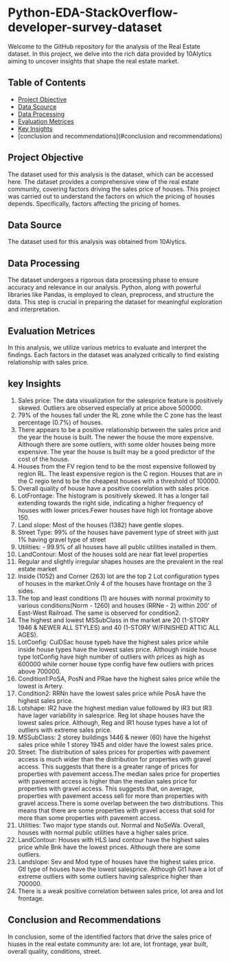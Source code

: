 # Python-EDA-StackOverflow-developer-survey-dataset
Welcome to the GitHub repository for the analysis of the Real Estate dataset. In this project, we delve into the rich data provided by 10Alytics aiming to uncover insights that shape the real estate market.

## Table of Contents
- [Project Objective](#Project-objective)
- [Data Scource](#data-source)
- [Data Processing](#data-processing)
- [Evaluation Metrices](#evaluation-metrices)
- [Key Insights](#key-insights)
- [conclusion and recommendations](#conclusion and recommendations)

## Project Objective
The dataset used for this analysis is the  dataset, which can be accessed here. The dataset provides a comprehensive view of the real estate community, covering factors driving the sales price of houses. This project was carried out to understand the factors on which the pricing of houses depends. Specifically, factors affecting the pricing of homes.

## Data Source
The dataset used for this analysis was obtained from 10Alytics.

## Data Processing
The dataset undergoes a rigorous data processing phase to ensure accuracy and relevance in our analysis. Python, along with powerful libraries like Pandas, is employed to clean, preprocess, and structure the data. This step is crucial in preparing the dataset for meaningful exploration and interpretation.

## Evaluation Metrices
In this analysis, we utilize various metrics to evaluate and interpret the findings. Each factors in the dataset was analyzed critically to find existing relationship with sales price.

## key Insights
1. Sales price: The data visualization for the salesprice feature is positively skewed. Outliers are observed especially at price above 500000.
2. 79% of the houses fall under the RL zone while the C zone has the least percentage (0.7%) of houses.
3. There appears to be a positive relationship between the sales price and the year the house is built. The newer the house the more expensive. Although there are some outliers, with some older houses being more expensive. The year the house is built may be a good predictor of the cost of the house.
4. Houses from the FV region tend to be the most expensive followed by region RL. The least expensive region is the C region. Houses that are in the C regio tend to be the cheapest houses with a threshold of 100000.
5. Overall quality of house have a positive coorelation with sales price.
6. LotFrontage: The histogram is positively skewed. It has a longer tail extending towards the right side, indicating a higher frequency of houses with lower prices.Fewer houses have high lot frontage above 150.
7. Land slope: Most of the houses (1382) have gentle slopes.
8. Street Type: 99% of the houses have pavement type of street with just 1% having gravel type of street
9. Utilities: - 99.9% of all houses have all public utilities installed in them.
10. LandContour: Most of the houses sold are near flat level properties
11. Regular and slightly irregular shapes houses are the prevalent in the real estate market
12. Inside (1052) and Corner (263) lot are the top 2 Lot configuration types of houses in the market.Only 4 of the houses have frontage on the 3 sides.
13. The top and least conditions (1) are houses with normal proximity to various conditions(Norm - 1260) and houses (RRNe - 2) within 200' of East-West Railroad. The same is observed for condition2.
14. The highest and lowest MSSubClass in the market are 20 (1-STORY 1946 & NEWER ALL STYLES) and 40 (1-STORY W/FINISHED ATTIC ALL AGES).
15. LotConfig: CulDSac house typeb have the highest sales price while inside house types have the lowest sales price. Although inside house type lotConfig have high number of outliers with prices as high as 600000 while corner house type config have few outliers with prices above 700000.
16. Condition1:PoSA, PosN and PRae have the highest sales price while the lowest is Artery.
17. Condition2: RRNn have the lowest sales price while PosA have the highest sales price.
18. Lotshape: IR2 have the highest median value followed by IR3 but IR3 have lager variability in salesprice. Reg lot shape houses have the lowest sales price. Although, Reg and IR1 house types have a lot of outliers with extreme sales price.
19. MSSubClass: 2 storey buildings 1446 & newer (60) have the higehst sales price while 1 storey 1945 and older have the lowest sales price.
20. Street: The distribution of sales prices for properties with pavement access is much wider than the distribution for properties with gravel access. This suggests that there is a greater range of prices for properties with pavement access.The median sales price for properties with pavement access is higher than the median sales price for properties with gravel access. This suggests that, on average, properties with pavement access sell for more than properties with gravel access.There is some overlap between the two distributions. This means that there are some properties with gravel access that sold for more than some properties with pavement access.
21. Utilities: Two major type stands out. Normal and NoSeWa. Overall, houses with normal public utilities have a higher sales price.
22. LandContour: Houses with HLS land contour have the highest sales price while Bnk have the lowest prices. Although there are some outliers.
23. Landslope: Sev and Mod type of houses have the highest sales price. Gtl type of houses have the lowest salesprice. Although Gt1 have a lot of extreme outliers with some outliers having salesprice higher than 700000.
24. There is a weak positive correlation between sales price, lot area and lot frontage.

## Conclusion and Recommendations
In conclusion, some of the identified factors that drive the sales price of hiuses in the real estate community are: lot are, lot frontage, year built, overall quality, conditions, street.
